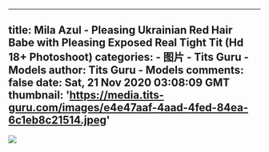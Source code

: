 
---
title: Mila Azul - Pleasing Ukrainian Red Hair Babe with Pleasing Exposed Real Tight Tit (Hd 18+ Photoshoot)
categories: 
    - 图片
    - Tits Guru - Models
author: Tits Guru - Models
comments: false
date: Sat, 21 Nov 2020 03:08:09 GMT
thumbnail: 'https://media.tits-guru.com/images/e4e47aaf-4aad-4fed-84ea-6c1eb8c21514.jpeg'
---

<div>   
<img src="https://media.tits-guru.com/images/e4e47aaf-4aad-4fed-84ea-6c1eb8c21514.jpeg" referrerpolicy="no-referrer">  
</div>
            